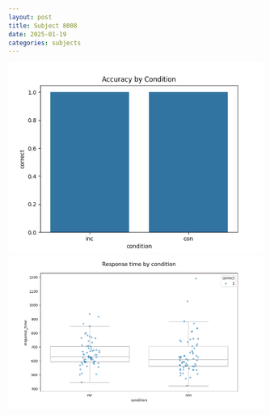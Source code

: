 ```yaml
---
layout: post
title: Subject 8008
date: 2025-01-19
categories: subjects
---
```


![](data/8008/run-15/8008_NF_acc.png)
![](data/8008/run-15/8008_NF_rt.png)
